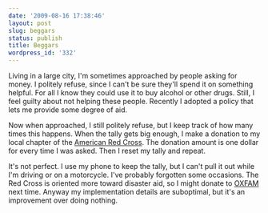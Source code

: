 ```yaml
---
date: '2009-08-16 17:38:46'
layout: post
slug: beggars
status: publish
title: Beggars
wordpress_id: '332'
---
```


Living in a large city, I'm sometimes approached by people asking for money. I politely refuse, since I can't be sure they'll spend it on something helpful. For all I know they could use it to buy alcohol or other drugs. Still, I feel guilty about not helping these people. Recently I adopted a policy that lets me provide some degree of aid. 

Now when approached, I still politely refuse, but I keep track of how many times this happens. When the tally gets big enough, I make a donation to my local chapter of the [American Red Cross](http://www.redcross.org/). The donation amount is one dollar for every time I was asked. Then I reset my tally and repeat.

It's not perfect. I use my phone to keep the tally, but I can't pull it out while I'm driving or on a motorcycle. I've probably forgotten some occasions. The Red Cross is oriented more toward disaster aid, so I might donate to [OXFAM](http://www.oxfamamerica.org/) next time. Anyway my  implementation details are suboptimal, but it's an improvement over doing nothing.

